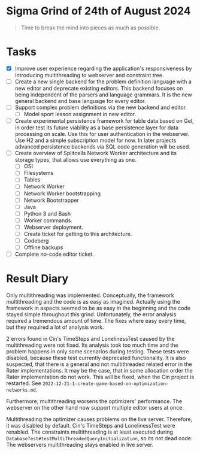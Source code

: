 # Sigma Grind of 24th of August 2024
> Time to break the mind into pieces as much as possible.
# Tasks
* [x] Improve user experience regarding the application's responsiveness by introducing multithreading to webserver and constraint tree.
* [ ] Create a new single backend for the problem definition language with a new editor and deprecate existing editors.
  This backend focuses on being independent of the parsers and language grammars.
  It is the new general backend and base language for every editor.
* [ ] Support complex problem definitions via the new backend and editor.
    * [ ] Model sport lesson assignment in new editor.
* [ ] Create experimental persistence framework for table data based on Gel,
  in order test its future viability as a base persistence layer for data processing on scale.
  Use this for user authentication in the webserver.
  Use H2 and a simple subscription model for now.
  In later projects advanced persistence backends via SQL code generation will be used.
* [ ] Create overview of Splitcells Network Worker architecture and its storage types,
  that allows use everything as one.
    * [ ] OSI
    * [ ] Filesystems
    * [ ] Tables
    * [ ] Network Worker
    * [ ] Network Worker bootstrapping
    * [ ] Network Bootstrapper
    * [ ] Java
    * [ ] Python 3 and Bash
    * [ ] Worker commands.
    * [ ] Webserver deployment.
    * [ ] Create ticket for getting to this architecture.
    * [ ] Codeberg
    * [ ] Offline backups
* [ ] Complete no-code editor ticket.
# Result Diary
Only multithreading was implemented.
Conceptually, the framework multithreading and the code is as easy as imagined.
Actually using the framework in aspects seemed to be as easy in the beginning and the code stayed simple throughout this grind.
Unfortunately, the error analysis required a tremendous amount of time.
The fixes where easy every time, but they required a lot of analysis work.

2 errors found in Cin's TimeSteps and LonelinessTest caused by the multithreading were not fixed.
Its analysis took too much time and the problem happens in only some scenarios during testing.
These tests were disabled, because these test currently deprecated functionality.
It is also suspected, that there is a general and not multithreaded related error in the Rater implementations.
It may be the case, that in some allocation order the Rater implementation do not work.
This will be fixed, when the Cin project is restarted.
See `2022-12-21-1-create-game-based-on-optimization-networks.md`.

Furthermore, multithreading worsens the optimizers' performance.
The webserver on the other hand now support multiple editor users at once.

Multithreading the optimizer causes problems on the live server.
Therefore, it was disabled by default.
Cin's TimeSteps and LonelinessTest were renabled.
The constraints multithreading is at least executed during `DatabaseTest#testMultiThreadedQueryInitialization`,
so its not dead code.
The webservers multithreading stays enabled in live server.
